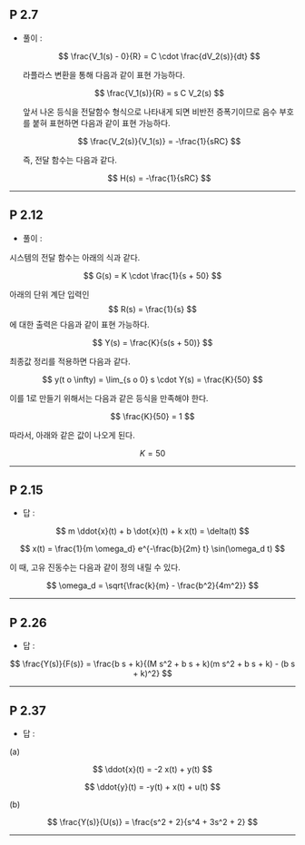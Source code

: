 
## P 2.7
* 풀이 :

  $$ \frac{V_1(s) - 0}{R} = C \cdot \frac{dV_2(s)}{dt} $$

  라플라스 변환을 통해 다음과 같이 표현 가능하다.

  $$ \frac{V_1(s)}{R} = s C V_2(s) $$

  앞서 나온 등식을 전달함수 형식으로 나타내게 되면 비반전 증폭기이므로 음수 부호를 붙혀 표현하면 다음과 같이 표현 가능하다.

  $$ \frac{V_2(s)}{V_1(s)} = -\frac{1}{sRC} $$

  즉, 전달 함수는 다음과 같다.

  $$ H(s) = -\frac{1}{sRC} $$

---

## P 2.12
* 풀이 :

 시스템의 전달 함수는 아래의 식과 같다.
  
  $$ G(s) = K \cdot \frac{1}{s + 50} $$
  
  아래의 단위 계단 입력인 $$ R(s) = \frac{1}{s} $$에 대한 출력은 다음과 같이 표현 가능하다.
  
  $$ Y(s) = \frac{K}{s(s + 50)} $$
  
  최종값 정리를 적용하면 다음과 같다.
  
  $$ y(t 	o \infty) = \lim_{s 	o 0} s \cdot Y(s) = \frac{K}{50} $$
  
  이를 1로 만들기 위해서는 다음과 같은 등식을 만족해야 한다.
  
  $$ \frac{K}{50} = 1 $$
  
  따라서, 아래와 같은 값이 나오게 된다.
  
  $$ K = 50 $$
  
---
## P 2.15
* 답 :

$$ m \ddot{x}(t) + b \dot{x}(t) + k x(t) = \delta(t) $$


$$ x(t) = \frac{1}{m \omega_d} e^{-\frac{b}{2m} t} \sin(\omega_d t) $$

이 때, 고유 진동수는 다음과 같이 정의 내릴 수 있다.

$$ \omega_d = \sqrt{\frac{k}{m} - \frac{b^2}{4m^2}} $$

---

## P 2.26
* 답 :

$$ \frac{Y(s)}{F(s)} = \frac{b s + k}{(M s^2 + b s + k)(m s^2 + b s + k) - (b s + k)^2} $$

---

## P 2.37

* 답 :

(a)

$$ \ddot{x}(t) = -2 x(t) + y(t) $$

$$ \ddot{y}(t) = -y(t) + x(t) + u(t) $$

(b)

$$ \frac{Y(s)}{U(s)} = \frac{s^2 + 2}{s^4 + 3s^2 + 2} $$

---
